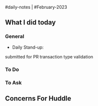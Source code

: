 #daily-notes | #February-2023

## What I did today


### General

- Daily Stand-up: 

submitted for PR transaction type validation 


### To Do


### To Ask


## Concerns For Huddle

